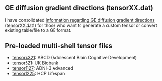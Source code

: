 ## GE diffusion gradient directions (tensorXX.dat)

I have consolidated [information regarding GE diffusion gradient directions (tensorXX.dat)](https://raw.githubusercontent.com/mr-jaemin/ge-mri/main/doc/GE_tensor.pdf)) for those who want to generate a custom tensor or convert existing table/file to a GE format.

## Pre-loaded multi-shell tensor files
- [tensor4321](https://github.com/mr-jaemin/ge-mri/raw/main/tensor/tensor4321.dat): ABCD (Adolescent Brain Cognitive Development)
- [tensor521](https://github.com/mr-jaemin/ge-mri/raw/main/tensor/tensor521.dat): UK Biobank
- [tensor1127](https://github.com/mr-jaemin/ge-mri/raw/main/tensor/tensor1127.dat): ADNI-3 Advanced
- [tensor1225](https://github.com/mr-jaemin/ge-mri/raw/main/tensor/tensor1225.dat): HCP Lifespan
